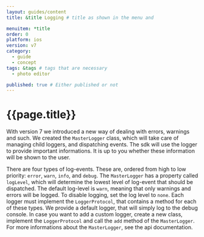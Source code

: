 ```yaml
---
layout: guides/content
title: &title Logging # title as shown in the menu and 

menuitem: *title
order: 0
platform: ios
version: v7
category: 
  - guide
  - concept
tags: &tags # tags that are necessary
  - photo editor 

published: true # Either published or not 
---
```


# {{page.title}}

With version 7 we introduced a new way of dealing with errors, warnings and such.
We created the `MasterLogger` class, which will take care of managing child loggers, and dispatching events.
The sdk will use the logger to provide important informations. It is up to you whether these information will be shown
to the user.

There are four types of log-events. These are, ordered from high to low priority: `error`, `warn`, `info`, and `debug`. 
The `MasterLogger` has a property called `logLevel`, which will determine the lowest level of log-event that should be dispatched.
The default log-level is `warn`, meaning that only warnings and errors will be logged. To disable logging, set the log level to `none`.
Each logger must implement the `LoggerProtocol`,
that contains a method for each of these types. We provide a default logger, that will simply log to the debug console.
In case you want to add a custom logger, create a new class, implement the `LoggerProtocol` and call the `add` method of the `MasterLogger`.
For more informations about the `MasterLogger`, see the api documentation.
 
